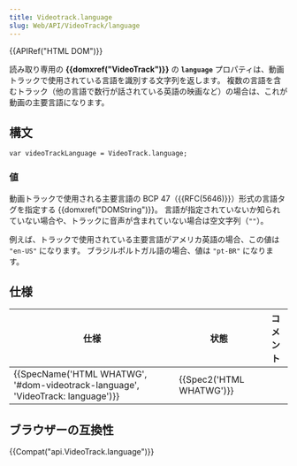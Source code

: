 ```yaml
---
title: Videotrack.language
slug: Web/API/VideoTrack/language
---
```


{{APIRef("HTML DOM")}}

読み取り専用の **{{domxref("VideoTrack")}}** の **`language`** プロパティは、動画トラックで使用されている言語を識別する文字列を返します。 複数の言語を含むトラック（他の言語で数行が話されている英語の映画など）の場合は、これが動画の主要言語になります。

## 構文

```
var videoTrackLanguage = VideoTrack.language;
```

### 値

動画トラックで使用される主要言語の BCP 47（{{RFC(5646)}}）形式の言語タグを指定する {{domxref("DOMString")}}。 言語が指定されていないか知られていない場合や、トラックに音声が含まれていない場合は空文字列（`""`）。

例えば、トラックで使用されている主要言語がアメリカ英語の場合、この値は `"en-US"` になります。 ブラジルポルトガル語の場合、値は `"pt-BR"` になります。

## 仕様

| 仕様                                                                                                     | 状態                             | コメント |
| -------------------------------------------------------------------------------------------------------- | -------------------------------- | -------- |
| {{SpecName('HTML WHATWG', '#dom-videotrack-language', 'VideoTrack: language')}} | {{Spec2('HTML WHATWG')}} |          |

## ブラウザーの互換性

{{Compat("api.VideoTrack.language")}}

